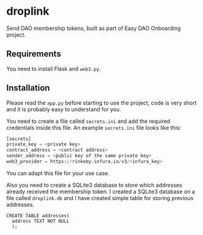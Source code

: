 # droplink
Send DAO membership tokens, built as part of Easy DAO Onboarding project.

## Requirements

You need to install Flask and `web3.py`.

## Installation


Please read the `app.py` before starting to use the project, code is very short and it is probably easy to understand for you.

You need to create a file called `secrets.ini` and add the required credentials inside this file. An example `secrets.ini` file looks like this:

```python
[secrets]
private_key = <private key>
contract_address = <contract address>
sender_address = <public key of the same private key>
web3_provider = https://rinkeby.infura.io/v3/<infura_key>
```

You can adapt this file for your use case.

Also you need to create a SQLite3 database to store which addresses already received the membership token. I created a SQLite3 database on a file called `droplink.db` and I have created simple table for storing previous addresses.

```
CREATE TABLE addresses(
  address TEXT NOT NULL
  );
```
